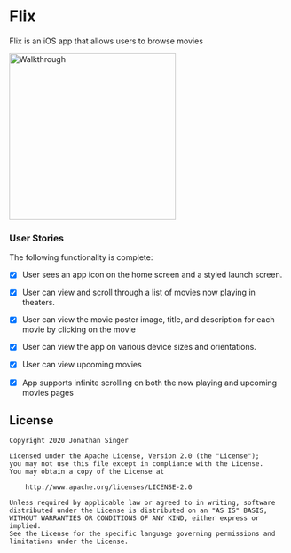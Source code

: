 # Flix

Flix is an iOS app that allows users to browse movies 

<img src='./Walkthrough.gif' title='Walkthrough' width='300' alt='Walkthrough' />

### User Stories

The following functionality is complete:
* [X] User sees an app icon on the home screen and a styled launch screen.
* [X] User can view and scroll through a list of movies now playing in theaters.
* [X] User can view the movie poster image, title, and description for each movie by clicking on the movie
* [X] User can view the app on various device sizes and orientations.
* [X] User can view upcoming movies
* [X] App supports infinite scrolling on both the now playing and upcoming movies pages


## License

    Copyright 2020 Jonathan Singer

    Licensed under the Apache License, Version 2.0 (the "License");
    you may not use this file except in compliance with the License.
    You may obtain a copy of the License at

        http://www.apache.org/licenses/LICENSE-2.0

    Unless required by applicable law or agreed to in writing, software
    distributed under the License is distributed on an "AS IS" BASIS,
    WITHOUT WARRANTIES OR CONDITIONS OF ANY KIND, either express or implied.
    See the License for the specific language governing permissions and
    limitations under the License.


